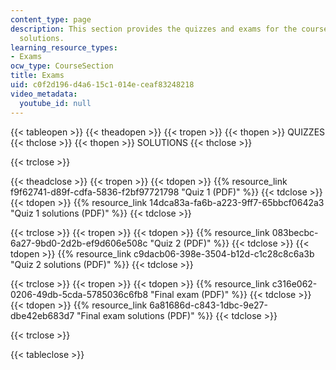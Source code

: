 ```yaml
---
content_type: page
description: This section provides the quizzes and exams for the course along with
  solutions.
learning_resource_types:
- Exams
ocw_type: CourseSection
title: Exams
uid: c0f2d196-d4a6-15c1-014e-ceaf83248218
video_metadata:
  youtube_id: null
---
```


{{< tableopen >}}
{{< theadopen >}}
{{< tropen >}}
{{< thopen >}}
QUIZZES
{{< thclose >}}
{{< thopen >}}
SOLUTIONS
{{< thclose >}}

{{< trclose >}}

{{< theadclose >}}
{{< tropen >}}
{{< tdopen >}}
{{% resource_link f9f62741-d89f-cdfa-5836-f2bf97721798 "Quiz 1 (PDF)" %}}
{{< tdclose >}}
{{< tdopen >}}
{{% resource_link 14dca83a-fa6b-a223-9ff7-65bbcf0642a3 "Quiz 1 solutions (PDF)" %}}
{{< tdclose >}}

{{< trclose >}}
{{< tropen >}}
{{< tdopen >}}
{{% resource_link 083becbc-6a27-9bd0-2d2b-ef9d606e508c "Quiz 2 (PDF)" %}}
{{< tdclose >}}
{{< tdopen >}}
{{% resource_link c9dacb06-398e-3504-b12d-c1c28c8c6a3b "Quiz 2 solutions (PDF)" %}}
{{< tdclose >}}

{{< trclose >}}
{{< tropen >}}
{{< tdopen >}}
{{% resource_link c316e062-0206-49db-5cda-5785036c6fb8 "Final exam (PDF)" %}}
{{< tdclose >}}
{{< tdopen >}}
{{% resource_link 6a81686d-c843-1dbc-9e27-dbe42eb683d7 "Final exam solutions (PDF)" %}}
{{< tdclose >}}

{{< trclose >}}

{{< tableclose >}}